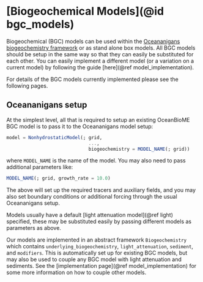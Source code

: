 # [Biogeochemical Models](@id bgc_models)

Biogeochemical (BGC) models can be used within the [Oceananigans biogeochemistry framework](https://github.com/CliMA/Oceananigans.jl/pull/2802) or as stand alone box models. All BGC models should be setup in the same way so that they can easily be substituted for each other. You can easily implement a different model (or a variation on a current model) by following the guide [here](@ref model_implementation).

For details of the BGC models currently implemented please see the following pages.

## Oceananigans setup
At the simplest level, all that is required to setup an existing OceanBioME BGC model is to pass it to the Oceananigans model setup:
```julia
model = NonhydrostaticModel(; grid,
                              ...,
                              biogeochemistry = MODEL_NAME(; grid))
```
where `MODEL_NAME` is the name of the model. You may also need to pass additional parameters like:
```julia
MODEL_NAME(; grid, growth_rate = 10.0)
```

The above will set up the required tracers and auxiliary fields, and you may also set boundary conditions or additional forcing through the usual Oceananigans setup.

Models usually have a default [light attenuation model](@ref light) specified, these may be substituted easily by passing different models as parameters as above.

Our models are implemented in an abstract framework `Biogeochemistry` which contains `underlying_biogeochemistry`, `light_attenuation`, `sediment`, and `modifiers`.
This is automatically set up for existing BGC models, but may also be used to couple any BGC model with light attenuation and sediments.
See the [implementation page](@ref model_implementation) for some more information on how to couple other models.
